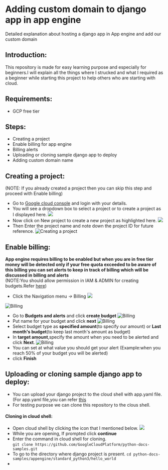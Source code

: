 # Adding custom domain to django app in app engine
Detailed explanation about hosting a django app in App engine and add our custom domain
## Introduction:
This repository is made for easy learning purpose and especially for beginners.I will explain all the things where I strucked and what I required as a beginner while starting this project to help others who are starting with cloud.

## Requirements:
* GCP free tier
## Steps:
* Creating a project
* Enable billing for app engine
* Billing alerts
* Uploading or cloning sample django app to deploy
* Adding custom domain name
## Creating a project:
(NOTE: If you already created a project then you can skip this step and proceed with Enable billing)
* Go to [Google cloud console](https://console.cloud.google.com/projectcreate?_ga=2.124891343.471773399.1599312544-457839113.1597670267&_gac=1.123082233.1598172063.Cj0KCQjwp4j6BRCRARIsAGq4yMFryeAdJS_0RyOfVJQgKKPqPdrBK7BcBhCXfKS_EyCtog2s5d-ihrsaAnxfEALw_wcB) and login with your details.
* You will see a dropdown box to select a project or to create a project as I displayed here.
![](CloudImages/SelectProject.png)
* Now click on New project to create a new project as highlighted here.
![](CloudImages/NewProject.png )
* Then Enter the project name and note down the project ID for future reference.
![Creating a project](CloudImages/CreateProject.png )
## Enable billing:
**App engine requires billing to be enabled but when you are in free tier money will be detected only if your free quota exceeded to be aware of this billing you can set alerts to keep in track of billing which will be discussed in billing and alerts**<br />
(NOTE:You should allow permission in IAM & ADMIN for creating budgets.Refer [here](https://cloud.google.com/billing/docs/how-to/budgets#create-budget))
* Click the Navigation menu *->* Billing
![](CloudImages/Navigation.png )

![Billing](CloudImages/Billing.png )
* Go to **Budgets and alerts** and click **create budget**
![Billing](CloudImages/Billing.png )
* Put name for your budget and click **next**
![Billing](CloudImages/Billing.png )
* Select budget type as **specified amount**(to specify our amount) or **Last month's budget**(to keep last month's amount as budget)
* In **target amount**,specify the amount when you need to be alerted and click **Next**.
![Billing](CloudImages/Billing.png )
* You can set at what value you should get your alert (Example:when you reach 50% of your budget you will be alerted)
* click **Finish**
## Uploading or cloning sample django app to deploy:
* You can upload your django project to the cloud shell with app.yaml file.(For app.yaml file,you can refer [this](https://cloud.google.com/appengine/docs/standard/go/config/appref)
* For testing purpose we can clone this repository to the clous shell.
#### Cloning in cloud shell:
* Open cloud shell by clicking the icon that I mentioned below.
![](CloudImages/Billing.png )
* While you are opening, If prompted click **continue**
* Enter the command in cloud shell for cloning.<br />
    `git clone https://github.com/GoogleCloudPlatform/python-docs-samples.git`
* To go to the directory where django project is present.
    `cd python-docs-samples/appengine/standard_python3/hello_world`
* 
